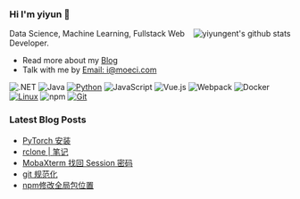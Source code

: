 ### Hi I'm yiyun 👋

<img align="right" src="https://github-readme-stats.vercel.app/api?username=yiyungent&show_icons=true&icon_color=0366d6&bg_color=ffffff&hide_title=true&hide=contribs&include_all_commits=true" alt="yiyungent's github stats"/>

Data Science, Machine Learning, Fullstack Web Developer.

- Read more about my [Blog](https://moeci.com/)
- Talk with me by [Email: i@moeci.com](mailto:i@moeci.com)

![.NET](https://img.shields.io/badge/.NET-512BD4?style=flat-square&logo=C-Sharp&logoColor=ffffff)
![Java](https://img.shields.io/badge/-Java-007396?style=flat-square&logo=java&logoColor=ffffff)
[![Python](https://img.shields.io/badge/-Python-3776AB?style=flat-square&logo=python&logoColor=ffffff)](https://www.python.org/)
![JavaScript](https://img.shields.io/badge/JavaScript-F7DF1E?style=flat-square&logo=JavaScript&logoColor=ffffff)
![Vue.js](https://img.shields.io/badge/-Vue.js-4FC08D?style=flat-square&logo=Vue.js&logoColor=ffffff)
![Webpack](https://img.shields.io/badge/-Webpack-8DD6F9?style=flat-square&logo=webpack&logoColor=ffffff)
![Docker](https://img.shields.io/badge/Docker-2496ED?style=flat-square&logo=docker&logoColor=ffffff)
[![Linux](https://img.shields.io/badge/-Linux-333333?style=flat-square&logo=linux&logoColor=white)](https://www.linuxfoundation.org/)
![npm](https://img.shields.io/badge/-NPM-CB3837?style=flat-square&logo=npm&logoColor=white)
[![Git](https://img.shields.io/badge/-Git-f05032?style=flat-square&logo=git&logoColor=white)](https://git-scm.com/)

### Latest Blog Posts

<!-- BLOG-POST-LIST:START -->
- [PyTorch 安装](https://moeci.com/posts/%E5%88%86%E7%B1%BB-%E6%B7%B1%E5%BA%A6%E5%AD%A6%E4%B9%A0/pytorch-install/)
- [rclone | 笔记](https://moeci.com/posts/%E5%88%86%E7%B1%BB-linux/rclone-notebook/)
- [MobaXterm 找回 Session 密码](https://moeci.com/posts/%E5%88%86%E7%B1%BB-%E6%9D%82%E8%AE%B0/mobaxterm-find-password/)
- [git 规范化](https://moeci.com/posts/%E5%88%86%E7%B1%BB-github/git%E8%A7%84%E8%8C%83%E5%8C%96/)
- [npm修改全局包位置](https://moeci.com/posts/%E5%88%86%E7%B1%BB-Web/npm%E4%BF%AE%E6%94%B9%E5%85%A8%E5%B1%80%E5%8C%85%E4%BD%8D%E7%BD%AE/)
<!-- BLOG-POST-LIST:END -->
